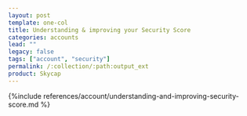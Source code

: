 ```yaml
---
layout: post
template: one-col
title: Understanding & improving your Security Score
categories: accounts
lead: ""
legacy: false
tags: ["account", "security"]
permalink: /:collection/:path:output_ext
product: Skycap
---
```


{%include references/account/understanding-and-improving-security-score.md %}
